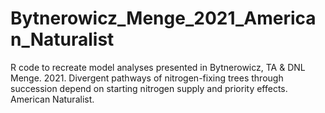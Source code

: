 # Bytnerowicz_Menge_2021_American_Naturalist
R code to recreate model analyses presented in Bytnerowicz, TA & DNL Menge. 2021. Divergent pathways of nitrogen-fixing trees through succession depend on starting nitrogen supply and priority effects. American Naturalist.
